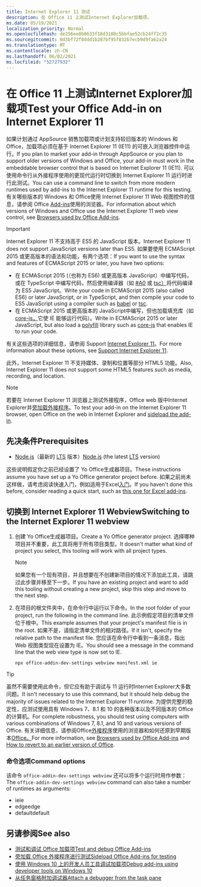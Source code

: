 ```yaml
---
title: Internet Explorer 11 测试
description: 在 Office 11 上测试Internet Explorer加载项。
ms.date: 05/19/2021
localization_priority: Normal
ms.openlocfilehash: de256ee8b0633f18d3188c5bbfae52cb24ff2c35
ms.sourcegitcommit: 0d3bf72f8ddd1b287bf95f832b7ecb9d9fa62a24
ms.translationtype: MT
ms.contentlocale: zh-CN
ms.lasthandoff: 06/02/2021
ms.locfileid: "52727932"
---
```

# <a name="test-your-office-add-in-on-internet-explorer-11"></a><span data-ttu-id="097e3-103">在 Office 11 上测试Internet Explorer加载项</span><span class="sxs-lookup"><span data-stu-id="097e3-103">Test your Office Add-in on Internet Explorer 11</span></span>

<span data-ttu-id="097e3-104">如果计划通过 AppSource 销售加载项或计划支持较旧版本的 Windows 和 Office，加载项必须在基于 Internet Explorer 11 (IE11) 的可嵌入浏览器控件中运行。</span><span class="sxs-lookup"><span data-stu-id="097e3-104">If you plan to market your add-in through AppSource or you plan to support older versions of Windows and Office, your add-in must work in the embeddable browser control that is based on Internet Explorer 11 (IE11).</span></span> <span data-ttu-id="097e3-105">可以使用命令行从外接程序使用的更现代运行时切换到 Internet Explorer 11 运行时进行此测试。</span><span class="sxs-lookup"><span data-stu-id="097e3-105">You can use a command line to switch from more modern runtimes used by add-ins to the Internet Explorer 11 runtime for this testing.</span></span> <span data-ttu-id="097e3-106">有关哪些版本的 Windows 和 Office使用 Internet Explorer 11 Web 视图控件的信息，请参阅 Office [Add-ins](../concepts/browsers-used-by-office-web-add-ins.md)使用的浏览器。</span><span class="sxs-lookup"><span data-stu-id="097e3-106">For information about which versions of Windows and Office use the Internet Explorer 11 web view control, see [Browsers used by Office Add-ins](../concepts/browsers-used-by-office-web-add-ins.md).</span></span>

> [!IMPORTANT]
> <span data-ttu-id="097e3-107">Internet Explorer 11 不支持高于 ES5 的 JavaScript 版本。</span><span class="sxs-lookup"><span data-stu-id="097e3-107">Internet Explorer 11 does not support JavaScript versions later than ES5.</span></span> <span data-ttu-id="097e3-108">如果要使用 ECMAScript 2015 或更高版本的语法和功能，有两个选项：</span><span class="sxs-lookup"><span data-stu-id="097e3-108">If you want to use the syntax and features of ECMAScript 2015 or later, you have two options:</span></span>
>
> - <span data-ttu-id="097e3-109">在 ECMAScript 2015 (（也称为 ES6) 或更高版本 JavaScript）中编写代码，或在 TypeScript 中编写代码，然后使用编译器（如 [#A0](https://babeljs.io/) 或 [tsc）](https://www.typescriptlang.org/index.html)将代码编译为 ES5 JavaScript。</span><span class="sxs-lookup"><span data-stu-id="097e3-109">Write your code in ECMAScript 2015 (also called ES6) or later JavaScript, or in TypeScript, and then compile your code to ES5 JavaScript using a compiler such as [babel](https://babeljs.io/) or [tsc](https://www.typescriptlang.org/index.html).</span></span>
> - <span data-ttu-id="097e3-110">在 ECMAScript 2015 或更高版本的 JavaScript[](https://en.wikipedia.org/wiki/Polyfill_(programming))中编写，但也加载填充库（如[core-js，](https://github.com/zloirock/core-js)它使 IE 能够运行代码）。</span><span class="sxs-lookup"><span data-stu-id="097e3-110">Write in ECMAScript 2015 or later JavaScript, but also load a [polyfill](https://en.wikipedia.org/wiki/Polyfill_(programming)) library such as [core-js](https://github.com/zloirock/core-js) that enables IE to run your code.</span></span>
>
> <span data-ttu-id="097e3-111">有关这些选项的详细信息，请参阅 Support [Internet Explorer 11](../develop/support-ie-11.md)。</span><span class="sxs-lookup"><span data-stu-id="097e3-111">For more information about these options, see [Support Internet Explorer 11](../develop/support-ie-11.md).</span></span>
>
> <span data-ttu-id="097e3-112">此外，Internet Explorer 11 不支持媒体、录制和位置等部分 HTML5 功能。</span><span class="sxs-lookup"><span data-stu-id="097e3-112">Also, Internet Explorer 11 does not support some HTML5 features such as media, recording, and location.</span></span>

> [!NOTE]
> <span data-ttu-id="097e3-113">若要在 Internet Explorer 11 浏览器上测试外接程序，Office web 版中Internet Explorer并[旁加载外接程序](create-a-network-shared-folder-catalog-for-task-pane-and-content-add-ins.md)。</span><span class="sxs-lookup"><span data-stu-id="097e3-113">To test your add-in on the Internet Explorer 11 browser, open Office on the web in Internet Explorer and [sideload the add-in](create-a-network-shared-folder-catalog-for-task-pane-and-content-add-ins.md).</span></span>

## <a name="prerequisites"></a><span data-ttu-id="097e3-114">先决条件</span><span class="sxs-lookup"><span data-stu-id="097e3-114">Prerequisites</span></span>

- <span data-ttu-id="097e3-115">[Node.js](https://nodejs.org/)（最新的 [LTS](https://nodejs.org/about/releases) 版本）</span><span class="sxs-lookup"><span data-stu-id="097e3-115">[Node.js](https://nodejs.org/) (the latest [LTS](https://nodejs.org/about/releases) version)</span></span>

<span data-ttu-id="097e3-116">这些说明假定你之前已经设置了 Yo Office生成器项目。</span><span class="sxs-lookup"><span data-stu-id="097e3-116">These instructions assume you have set up a Yo Office generator project before.</span></span> <span data-ttu-id="097e3-117">如果之前尚未这样做，请考虑阅读快速入门，例如适用于Excel[入门](../quickstarts/excel-quickstart-jquery.md)。</span><span class="sxs-lookup"><span data-stu-id="097e3-117">If you haven't done this before, consider reading a quick start, such as [this one for Excel add-ins](../quickstarts/excel-quickstart-jquery.md).</span></span>

## <a name="switching-to-the-internet-explorer-11-webview"></a><span data-ttu-id="097e3-118">切换到 Internet Explorer 11 Webview</span><span class="sxs-lookup"><span data-stu-id="097e3-118">Switching to the Internet Explorer 11 webview</span></span>

1. <span data-ttu-id="097e3-119">创建 Yo Office生成器项目。</span><span class="sxs-lookup"><span data-stu-id="097e3-119">Create a Yo Office generator project.</span></span> <span data-ttu-id="097e3-120">选择哪种项目并不重要，此工具将用于所有项目类型。</span><span class="sxs-lookup"><span data-stu-id="097e3-120">It doesn't matter what kind of project you select, this tooling will work with all project types.</span></span>

    > [!NOTE]
    > <span data-ttu-id="097e3-121">如果您有一个现有项目，并且想要在不创建新项目的情况下添加此工具，请跳过此步骤并移至下一步。</span><span class="sxs-lookup"><span data-stu-id="097e3-121">If you have an existing project and want to add this tooling without creating a new project, skip this step and move to the next step.</span></span> 

1. <span data-ttu-id="097e3-122">在项目的根文件夹中，在命令行中运行以下命令。</span><span class="sxs-lookup"><span data-stu-id="097e3-122">In the root folder of your project, run the following in the command line.</span></span> <span data-ttu-id="097e3-123">此示例假定项目的清单文件位于根中。</span><span class="sxs-lookup"><span data-stu-id="097e3-123">This example assumes that your project's manifest file is in the root.</span></span> <span data-ttu-id="097e3-124">如果不是，请指定清单文件的相对路径。</span><span class="sxs-lookup"><span data-stu-id="097e3-124">If it isn't, specify the relative path to the manifest file.</span></span> <span data-ttu-id="097e3-125">您应该在命令行中看到一条消息，指出 Web 视图类型现在设置为 IE。</span><span class="sxs-lookup"><span data-stu-id="097e3-125">You should see a message in the command line that the web view type is now set to IE.</span></span>

    ```command&nbsp;line
    npx office-addin-dev-settings webview manifest.xml ie
    ```

> [!TIP]
> <span data-ttu-id="097e3-126">虽然不需要使用此命令，但它应有助于调试与 11 运行时Internet Explorer大多数问题。</span><span class="sxs-lookup"><span data-stu-id="097e3-126">It isn't necessary to use this command, but it should help debug the majority of issues related to the Internet Explorer 11 runtime.</span></span> <span data-ttu-id="097e3-127">为提供完整的稳定性，应测试使用具有 Windows 7、8.1 和 10 的各种版本以及不同版本的 Office 的计算机。</span><span class="sxs-lookup"><span data-stu-id="097e3-127">For complete robustness, you should test using computers with various combinations of Windows 7, 8.1, and 10 and various versions of Office.</span></span> <span data-ttu-id="097e3-128">有关详细信息，请参阅Office[外接程序](../concepts/browsers-used-by-office-web-add-ins.md)使用的浏览器和如何还原到早期版本[Office。](https://support.microsoft.com/topic/how-to-revert-to-an-earlier-version-of-office-2bd5c457-a917-d57e-35a1-f709e3dda841)</span><span class="sxs-lookup"><span data-stu-id="097e3-128">For more information, see [Browsers used by Office Add-ins](../concepts/browsers-used-by-office-web-add-ins.md) and [How to revert to an earlier version of Office](https://support.microsoft.com/topic/how-to-revert-to-an-earlier-version-of-office-2bd5c457-a917-d57e-35a1-f709e3dda841).</span></span>

### <a name="command-options"></a><span data-ttu-id="097e3-129">命令选项</span><span class="sxs-lookup"><span data-stu-id="097e3-129">Command options</span></span>

<span data-ttu-id="097e3-130">该命令 `office-addin-dev-settings webview` 还可以将多个运行时用作参数：</span><span class="sxs-lookup"><span data-stu-id="097e3-130">The `office-addin-dev-settings webview` command can also take a number of runtimes as arguments:</span></span>

- <span data-ttu-id="097e3-131">ie</span><span class="sxs-lookup"><span data-stu-id="097e3-131">ie</span></span>
- <span data-ttu-id="097e3-132">edge</span><span class="sxs-lookup"><span data-stu-id="097e3-132">edge</span></span>
- <span data-ttu-id="097e3-133">default</span><span class="sxs-lookup"><span data-stu-id="097e3-133">default</span></span>

## <a name="see-also"></a><span data-ttu-id="097e3-134">另请参阅</span><span class="sxs-lookup"><span data-stu-id="097e3-134">See also</span></span>

* [<span data-ttu-id="097e3-135">测试和调试 Office 加载项</span><span class="sxs-lookup"><span data-stu-id="097e3-135">Test and debug Office Add-ins</span></span>](test-debug-office-add-ins.md)
* [<span data-ttu-id="097e3-136">旁加载 Office 外接程序进行测试</span><span class="sxs-lookup"><span data-stu-id="097e3-136">Sideload Office Add-ins for testing</span></span>](create-a-network-shared-folder-catalog-for-task-pane-and-content-add-ins.md)
* [<span data-ttu-id="097e3-137">使用 Windows 10 上的开发人员工具调试加载项</span><span class="sxs-lookup"><span data-stu-id="097e3-137">Debug add-ins using developer tools on Windows 10</span></span>](debug-add-ins-using-f12-developer-tools-on-windows-10.md)
* [<span data-ttu-id="097e3-138">从任务窗格附加调试器</span><span class="sxs-lookup"><span data-stu-id="097e3-138">Attach a debugger from the task pane</span></span>](attach-debugger-from-task-pane.md)
